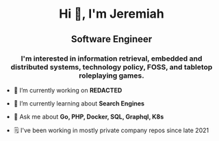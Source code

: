 <h1 align="center">Hi 👋, I'm Jeremiah</h1>
<h2 align="center">Software Engineer</h2> 
<h3 align="center">I'm interested in information retrieval, embedded and distributed systems, technology policy, FOSS, and tabletop roleplaying games.</h3>

- 🔭 I’m currently working on **REDACTED**

- 🌱 I’m currently learning about **Search Engines**

- 💬 Ask me about **Go, PHP, Docker, SQL, Graphql, K8s**

- 🗒 I've been working in mostly private company repos since late 2021
